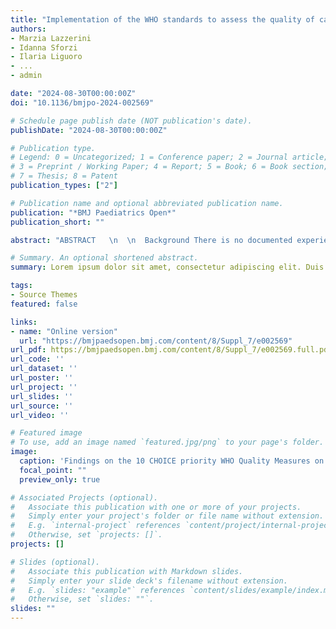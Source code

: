 ```yaml
---
title: "Implementation of the WHO standards to assess the quality of care for children with acute diarrhoea: findings of a multicentre study (CHOICE) in Italy"
authors:
- Marzia Lazzerini
- Idanna Sforzi
- Ilaria Liguoro
- ...
- admin

date: "2024-08-30T00:00:00Z"
doi: "10.1136/bmjpo-2024-002569"

# Schedule page publish date (NOT publication's date).
publishDate: "2024-08-30T00:00:00Z"

# Publication type.
# Legend: 0 = Uncategorized; 1 = Conference paper; 2 = Journal article;
# 3 = Preprint / Working Paper; 4 = Report; 5 = Book; 6 = Book section;
# 7 = Thesis; 8 = Patent
publication_types: ["2"]

# Publication name and optional abbreviated publication name.
publication: "*BMJ Paediatrics Open*"
publication_short: ""

abstract: "ABSTRACT   \n  \n  Background There is no documented experience in the use of the WHO standards for improving the quality of care (QOC) for children at the facility level. We describe the use of 10 prioritised WHO-Standard-based Quality Measures to assess QOC for children with acute diarrhoea (AD) in Italy. Methods In a multicentre observational study in 11 paediatric emergency departments with different characteristics and geographical location, we collected data on 3061 children aged 6 months to 15 years with AD and no complications. Univariate and multivariate analyses were conducted. Results Study findings highlighted both good practices and gaps in QoC, with major differences in QOC across facilities. Documentation of body weight and temperature varied from 7.7% to 98.5% and from 50% to 97.7%, respectively (p<0.001); antibiotic and probiotic prescription rates ranged from 0% to 10.1% and from 0% to 80.8%, respectively (p<0.001); hospitalisations rates ranged between 8.5% and 62.8% (p<0.001); written indications for reassessment were provided in 10.4%–90.2% of cases (p<0.001). When corrected for children’s individual characteristics, the variable more consistently associated with each analysed outcome was the individual facility. Higher rates of antibiotics prescription (+7.6%, p=0.04) and hospitalisation (+52.9%, p<0.001) were observed for facilities in Southern Italy, compared with university centres (−36%, p<0.001), independently from children characteristics. Children’s clinical characteristics in each centre were not associated with either hospitalisation or antibiotic prescription rates. Conclusions The 10 prioritised WHO-Standard-based Quality Measures allow a rapid assessment of QOC in children with AD. Action is needed to identify and implement sustainable and effective interventions to ensure high QOC for all children."

# Summary. An optional shortened abstract.
summary: Lorem ipsum dolor sit amet, consectetur adipiscing elit. Duis posuere tellus ac convallis placerat. Proin tincidunt magna sed ex sollicitudin condimentum.

tags:
- Source Themes
featured: false

links:
- name: "Online version"
  url: "https://bmjpaedsopen.bmj.com/content/8/Suppl_7/e002569"
url_pdf: https://bmjpaedsopen.bmj.com/content/8/Suppl_7/e002569.full.pdf
url_code: ''
url_dataset: ''
url_poster: ''
url_project: ''
url_slides: ''
url_source: ''
url_video: ''

# Featured image
# To use, add an image named `featured.jpg/png` to your page's folder. 
image:
  caption: 'Findings on the 10 CHOICE priority WHO Quality Measures on acute watery diarrhoea. 1Accurate ORS prescription=clear indications for parents in terms of quantity, timing and duration. 2Indication for reassessment=clear indications for parents on which signs and symptom need immediate reassessment from a doctor (eg, blood in the stools). ED, emergency department; IV, intravenous; ORS, oral rehydration solution; T°, body temperature (Celsius).'
  focal_point: ""
  preview_only: true

# Associated Projects (optional).
#   Associate this publication with one or more of your projects.
#   Simply enter your project's folder or file name without extension.
#   E.g. `internal-project` references `content/project/internal-project/index.md`.
#   Otherwise, set `projects: []`.
projects: []

# Slides (optional).
#   Associate this publication with Markdown slides.
#   Simply enter your slide deck's filename without extension.
#   E.g. `slides: "example"` references `content/slides/example/index.md`.
#   Otherwise, set `slides: ""`.
slides: ""
---
```


